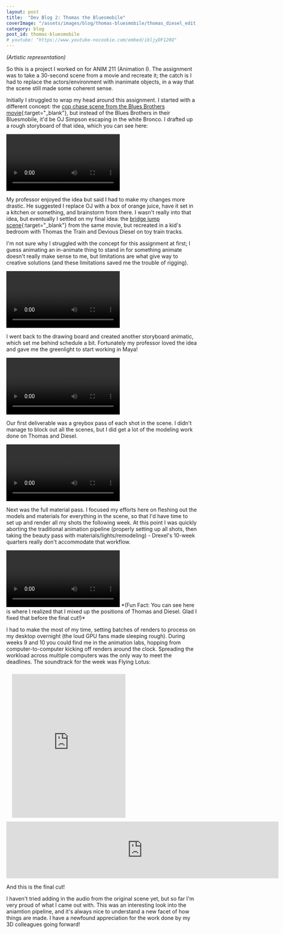 ```yaml
---
layout: post
title:  "Dev Blog 2: Thomas the Bluesmobile"
coverImage: "/assets/images/blog/thomas-bluesmobile/thomas_diesel_edit.png"
category: blog
post_id: thomas-bluesmobile
# youtube: "https://www.youtube-nocookie.com/embed/ibljyDF120Q"
---
```


*(Artistic representation)*

So this is a project I worked on for ANIM 211 (Animation I). The assignment was to take a 30-second scene from a movie and recreate it; the catch is I had to replace the actors/environment with inanimate objects, in a way that the scene still made some coherent sense.

Initially I struggled to wrap my head around this assignment. I started with a different concept: the 
[cop chase scene from the Blues Brothers movie](https://youtu.be/LMagP52BWG8?t=44){:target="_blank"}, 
but instead of the Blues Brothers in their Bluesmobile, it'd be OJ Simpson escaping in the white Bronco. I drafted up a rough storyboard of that idea, which you can see here:

<video class="center" controls>
    <source src="/assets/mp4/blog/thomas-bluesmobile/OJ-storyboard.mp4" type="video/mp4">
    Your browser does not support HTML5 video.
</video>

My professor enjoyed the idea but said I had to make my changes more drastic. He suggested I replace OJ with a box of orange juice, have it set in a kitchen or something, and brainstorm from there. I wasn't really into that idea, but eventually I settled on my final idea: the [bridge jump scene](https://youtu.be/QTOg4aYGtdY?t=7){:target="_blank"} from the same movie, but recreated in a kid's bedroom with Thomas the Train and Devious Diesel on toy train tracks.

I'm not sure why I struggled with the concept for this assignment at first; I guess animating an in-animate thing to stand in for something animate doesn't really make sense to me, but limitations are what give way to creative solutions (and these limitations saved me the trouble of rigging). 

<video class="center" controls>
    <source src="/assets/mp4/blog/thomas-bluesmobile/thomas-storyboard.mp4" type="video/mp4">
    Your browser does not support HTML5 video.
</video>

I went back to the drawing board and created another storyboard animatic, which set me behind schedule a bit. Fortunately my professor loved the idea and gave me the greenlight to start working in Maya!


<video class="center" controls>
    <source src="/assets/mp4/blog/thomas-bluesmobile/v1_greybox.mp4" type="video/mp4">
    Your browser does not support HTML5 video.
</video>

Our first deliverable was a greybox pass of each shot in the scene. I didn't manage to block out all the scenes, but I did get a lot of the modeling work done on Thomas and Diesel. 

<video class="center" controls>
    <source src="/assets/mp4/blog/thomas-bluesmobile/v3_shot3-revision.mp4" type="video/mp4">
    Your browser does not support HTML5 video.
</video>

Next was the full material pass. I focused my efforts here on fleshing out the models and materials for everything in the scene, so that I'd have time to set up and render all my shots the following week. At this point I was quickly aborting the traditional animation pipeline (properly setting up all shots, then taking the beauty pass with materials/lights/remodeling) - Drexel's 10-week quarters really don't accommodate that workflow.

<video class="center" controls>
    <source src="/assets/mp4/blog/thomas-bluesmobile/v5_DoF-pass.mp4" type="video/mp4">
    Your browser does not support HTML5 video.
</video>
*(Fun Fact: You can see here is where I realized that I mixed up the positions of Thomas and Diesel. Glad I fixed that before the final cut!)*

I had to make the most of my time, setting batches of renders to process on my desktop overnight (the loud GPU fans made sleeping rough). During weeks 9 and 10 you could find me in the animation labs, hopping from computer-to-computer kicking off renders around the clock. Spreading the workload across multiple computers was the only way to meet the deadlines. The soundtrack for the week was Flying Lotus:

<iframe style="padding: 10px 15px;" class="center" src="https://open.spotify.com/embed/album/5WfDyog8yO7ZF8JdJxeZfl" width="300" height="380" frameborder="0" allowtransparency="true" allow="encrypted-media"></iframe>

<div class="iframe-container">
    <iframe width="720" height="auto" src="https://www.youtube-nocookie.com/embed/ibljyDF120Q" frameborder="0" allow="autoplay; encrypted-media; picture-in-picture" allowfullscreen></iframe>
</div>

And this is the final cut! 

I haven't tried adding in the audio from the original scene yet, but so far I'm very proud of what I came out with. This was an interesting look into the aniamtion pipeline, and it's always nice to understand a new facet of how things are made. I have a newfound appreciation for the work done by my 3D colleagues going forward!